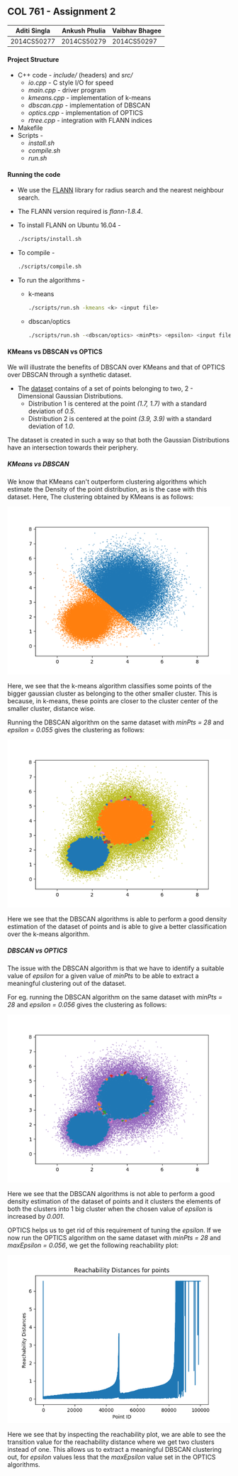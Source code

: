 ## COL 761 - Assignment 2

| Aditi Singla | Ankush Phulia | Vaibhav Bhagee |
| ------------ | ------------- | -------------- |
| 2014CS50277  | 2014CS50279   | 2014CS50297    |


#### Project Structure

* C++ code - *include/* (headers) and *src/*
  * *io.cpp* - C style I/O for speed
  * *main.cpp* - driver program
  * *kmeans.cpp* - implementation of k-means
  * *dbscan.cpp* - implementation of DBSCAN
  * *optics.cpp* - implementation of OPTICS
  * *rtree.cpp* - integration with FLANN indices
* Makefile
* Scripts -
  * *install.sh*
  * *compile.sh*
  * *run.sh*

#### Running the code

* We use the [FLANN](https://github.com/mariusmuja/flann) library for radius search and the nearest neighbour search.

* The FLANN version required is *flann-1.8.4*.

* To install FLANN on Ubuntu 16.04 -
  ```bash
  ./scripts/install.sh
  ```

* To compile -

   ```bash
   ./scripts/compile.sh
   ```

* To run the algorithms -
  * k-means

     ```bash
     ./scripts/run.sh -kmeans <k> <input file>
     ```

   * dbscan/optics

     ```bash
     ./scripts/run.sh -<dbscan/optics> <minPts> <epsilon> <input file>
     ```

#### KMeans vs DBSCAN vs OPTICS

We will illustrate the benefits of DBSCAN over KMeans and that of OPTICS over DBSCAN through a synthetic dataset.

* The [dataset](./dataset/100000-2-2.dat) contains of a set of points belonging to two, 2 - Dimensional Gaussian Distributions.
  - Distribution 1 is centered at the point *(1.7, 1.7)* with a standard deviation of *0.5*.
  - Distribution 2 is centered at the point *(3.9, 3.9)* with a standard deviation of *1.0*.

The dataset is created in such a way so that both the Gaussian Distributions have an intersection towards their periphery.

##### KMeans vs DBSCAN

We know that KMeans can't outperform clustering algorithms which estimate the Density of the point distribution, as is the case with this dataset. Here, The clustering obtained by KMeans is as follows:

![k-means](plots/kmeans.png)

Here, we see that the k-means algorithm classifies some points of the bigger gaussian cluster as belonging to the other smaller cluster. This is because, in k-means, these points are closer to the cluster center of the smaller cluster, distance wise.

Running the DBSCAN algorithm on the same dataset with *minPts = 28* and *epsilon = 0.055* gives the clustering as follows:

![DBSCAN for minPts = 28 and epsilon = 0.055](plots/dbscan-minPts-28-eps-0.055.png)

Here we see that the DBSCAN algorithms is able to perform a good density estimation of the dataset of points and is able to give a better classification over the k-means algorithm.

##### DBSCAN vs OPTICS

The issue with the DBSCAN algorithm is that we have to identify a suitable value of *epsilon* for a given value of *minPts* to be able to extract a meaningful clustering out of the dataset. 

For eg. running the DBSCAN algorithm on the same dataset with *minPts = 28* and *epsilon = 0.056* gives the clustering as follows:

![DBSCAN for minPts = 28 and epsilon = 0.056](plots/dbscan-minPts-28-eps-0.056.png)

Here we see that the DBSCAN algorithms is not able to perform a good density estimation of the dataset of points and it clusters the elements of both the clusters into 1 big cluster when the chosen value of *epsilon* is increased by *0.001*. 

OPTICS helps us to get rid of this requirement of tuning the *epsilon*. 
If we now run the OPTICS algorithm on the same dataset with *minPts = 28* and *maxEpsilon = 0.056*, we get the following reachability plot:

![OPTICS reachability plot for minPts = 28 and maxEpsilon = 0.056](plots/optics-minPts-28-maxEps-0.056.png)

Here we see that by inspecting the reachability plot, we are able to see the transition value for the reachability distance where we get two clusters instead of one. This allows us to extract a meaningful DBSCAN clustering out, for *epsilon* values less that the *maxEpsilon* value set in the OPTICS algorithms.
